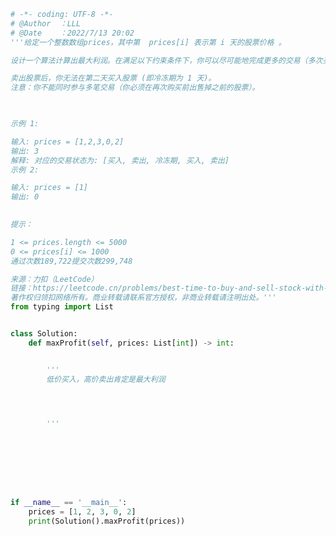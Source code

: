 
<BlogInfo id="1041" title="137.最佳买卖股票时机含冷冻期" author="白日梦想猿" pv=0 read_times=0 pre_cost_time=0分43秒 category="leetcode" tag_list="['leetcode']" create_time="2022.07.13 20:02:54" update_time="2022.07.13 20:40:10" />

```python
# -*- coding: UTF-8 -*-                            
# @Author  ：LLL                         
# @Date    ：2022/7/13 20:02  
'''给定一个整数数组prices，其中第  prices[i] 表示第 i 天的股票价格 。​

设计一个算法计算出最大利润。在满足以下约束条件下，你可以尽可能地完成更多的交易（多次买卖一支股票）:

卖出股票后，你无法在第二天买入股票 (即冷冻期为 1 天)。
注意：你不能同时参与多笔交易（你必须在再次购买前出售掉之前的股票）。

 

示例 1:

输入: prices = [1,2,3,0,2]
输出: 3
解释: 对应的交易状态为: [买入, 卖出, 冷冻期, 买入, 卖出]
示例 2:

输入: prices = [1]
输出: 0
 

提示：

1 <= prices.length <= 5000
0 <= prices[i] <= 1000
通过次数189,722提交次数299,748

来源：力扣（LeetCode）
链接：https://leetcode.cn/problems/best-time-to-buy-and-sell-stock-with-cooldown
著作权归领扣网络所有。商业转载请联系官方授权，非商业转载请注明出处。'''
from typing import List


class Solution:
    def maxProfit(self, prices: List[int]) -> int:


        '''
        低价买入，高价卖出肯定是最大利润




        '''








if __name__ == '__main__':
    prices = [1, 2, 3, 0, 2]
    print(Solution().maxProfit(prices))

```
